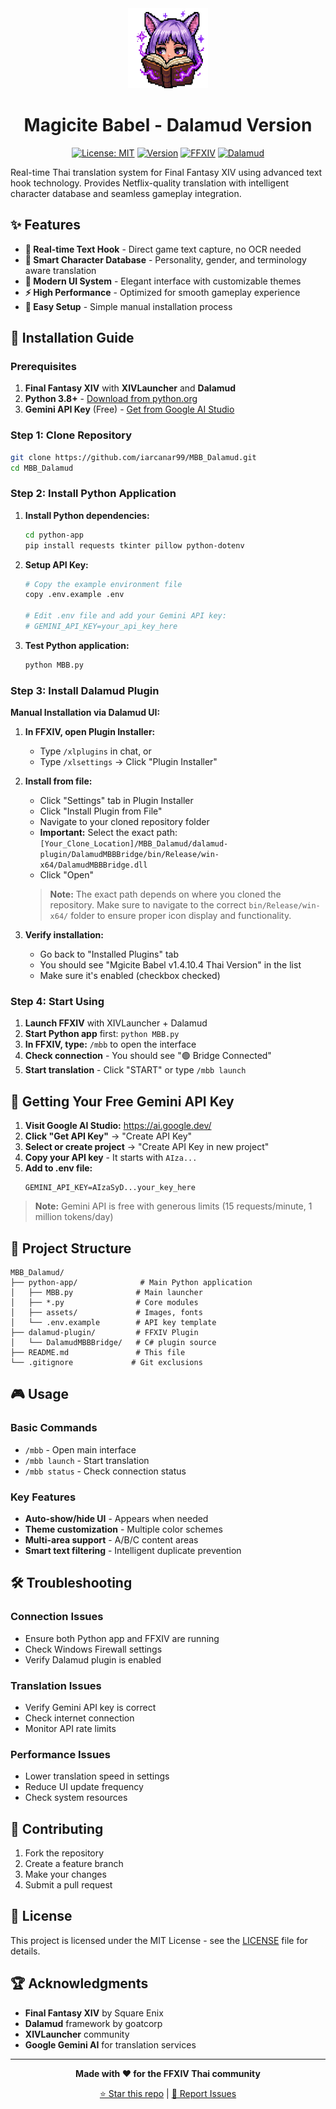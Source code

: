 <div align="center">

<img src="icon.png" alt="Magicite Babel Icon" width="128" height="128">

# Magicite Babel - Dalamud Version

[![License: MIT](https://img.shields.io/badge/License-MIT-yellow.svg)](https://opensource.org/licenses/MIT)
[![Version](https://img.shields.io/badge/Version-1.4.10.4-blue.svg)](https://github.com/iarcanar99/MBB_Dalamud)
[![FFXIV](https://img.shields.io/badge/FFXIV-Compatible-green.svg)](https://www.finalfantasyxiv.com/)
[![Dalamud](https://img.shields.io/badge/Dalamud-Plugin-purple.svg)](https://github.com/goatcorp/Dalamud)

</div>

Real-time Thai translation system for Final Fantasy XIV using advanced text hook technology. Provides Netflix-quality translation with intelligent character database and seamless gameplay integration.

## ✨ Features

- **🎯 Real-time Text Hook** - Direct game text capture, no OCR needed
- **🧠 Smart Character Database** - Personality, gender, and terminology aware translation
- **🎨 Modern UI System** - Elegant interface with customizable themes
- **⚡ High Performance** - Optimized for smooth gameplay experience
- **🔧 Easy Setup** - Simple manual installation process

## 🚀 Installation Guide

### Prerequisites

1. **Final Fantasy XIV** with **XIVLauncher** and **Dalamud**
2. **Python 3.8+** - [Download from python.org](https://www.python.org/downloads/)
3. **Gemini API Key** (Free) - [Get from Google AI Studio](https://ai.google.dev/)

### Step 1: Clone Repository

```bash
git clone https://github.com/iarcanar99/MBB_Dalamud.git
cd MBB_Dalamud
```

### Step 2: Install Python Application

1. **Install Python dependencies:**
   ```bash
   cd python-app
   pip install requests tkinter pillow python-dotenv
   ```

2. **Setup API Key:**
   ```bash
   # Copy the example environment file
   copy .env.example .env

   # Edit .env file and add your Gemini API key:
   # GEMINI_API_KEY=your_api_key_here
   ```

3. **Test Python application:**
   ```bash
   python MBB.py
   ```

### Step 3: Install Dalamud Plugin

**Manual Installation via Dalamud UI:**

1. **In FFXIV, open Plugin Installer:**
   - Type `/xlplugins` in chat, or
   - Type `/xlsettings` → Click "Plugin Installer"

2. **Install from file:**
   - Click "Settings" tab in Plugin Installer
   - Click "Install Plugin from File"
   - Navigate to your cloned repository folder
   - **Important:** Select the exact path: `[Your_Clone_Location]/MBB_Dalamud/dalamud-plugin/DalamudMBBBridge/bin/Release/win-x64/DalamudMBBBridge.dll`
   - Click "Open"

   > **Note:** The exact path depends on where you cloned the repository. Make sure to navigate to the correct `bin/Release/win-x64/` folder to ensure proper icon display and functionality.

3. **Verify installation:**
   - Go back to "Installed Plugins" tab
   - You should see "Mgicite Babel v1.4.10.4 Thai Version" in the list
   - Make sure it's enabled (checkbox checked)

### Step 4: Start Using

1. **Launch FFXIV** with XIVLauncher + Dalamud
2. **Start Python app** first: `python MBB.py`
3. **In FFXIV, type:** `/mbb` to open the interface
4. **Check connection** - You should see "🟢 Bridge Connected"
5. **Start translation** - Click "START" or type `/mbb launch`

## 🔑 Getting Your Free Gemini API Key

1. **Visit Google AI Studio:** https://ai.google.dev/
2. **Click "Get API Key"** → "Create API Key"
3. **Select or create project** → "Create API Key in new project"
4. **Copy your API key** - It starts with `AIza...`
5. **Add to .env file:**
   ```
   GEMINI_API_KEY=AIzaSyD...your_key_here
   ```

> **Note:** Gemini API is free with generous limits (15 requests/minute, 1 million tokens/day)

## 📁 Project Structure

```
MBB_Dalamud/
├── python-app/              # Main Python application
│   ├── MBB.py              # Main launcher
│   ├── *.py                # Core modules
│   ├── assets/             # Images, fonts
│   └── .env.example        # API key template
├── dalamud-plugin/         # FFXIV Plugin
│   └── DalamudMBBBridge/   # C# plugin source
├── README.md               # This file
└── .gitignore             # Git exclusions
```

## 🎮 Usage

### Basic Commands
- `/mbb` - Open main interface
- `/mbb launch` - Start translation
- `/mbb status` - Check connection status

### Key Features
- **Auto-show/hide UI** - Appears when needed
- **Theme customization** - Multiple color schemes
- **Multi-area support** - A/B/C content areas
- **Smart text filtering** - Intelligent duplicate prevention

## 🛠️ Troubleshooting

### Connection Issues
- Ensure both Python app and FFXIV are running
- Check Windows Firewall settings
- Verify Dalamud plugin is enabled

### Translation Issues
- Verify Gemini API key is correct
- Check internet connection
- Monitor API rate limits

### Performance Issues
- Lower translation speed in settings
- Reduce UI update frequency
- Check system resources

## 🤝 Contributing

1. Fork the repository
2. Create a feature branch
3. Make your changes
4. Submit a pull request

## 📄 License

This project is licensed under the MIT License - see the [LICENSE](LICENSE) file for details.

## 🏆 Acknowledgments

- **Final Fantasy XIV** by Square Enix
- **Dalamud** framework by goatcorp
- **XIVLauncher** community
- **Google Gemini AI** for translation services

---

<div align="center">

**Made with ❤️ for the FFXIV Thai community**

[⭐ Star this repo](https://github.com/iarcanar99/MBB_Dalamud) | [🐛 Report Issues](https://github.com/iarcanar99/MBB_Dalamud/issues)

</div>